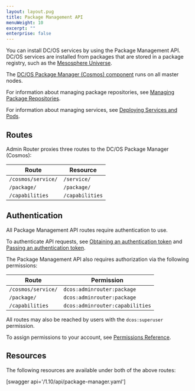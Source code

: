 ```yaml
---
layout: layout.pug
title: Package Management API
menuWeight: 10
excerpt: ""
enterprise: false
---
```

You can install DC/OS services by using the Package Management API. DC/OS services are installed from packages that are stored in a package registry, such as the [Mesosphere Universe](/1.10/overview/concepts/#mesosphere-universe).

The [DC/OS Package Manager (Cosmos) component](/1.10/overview/architecture/components/#dcos-package-manager) runs on all master nodes.

For information about managing package repositories, see [Managing Package Repositories](/1.10/administering-clusters/repo/).

For information about managing services, see [Deploying Services and Pods](/1.10/deploying-services/).

## Routes

Admin Router proxies three routes to the DC/OS Package Manager (Cosmos):

| Route              | Resource        |
| ------------------ | --------------- |
| `/cosmos/service/` | `/service/`     |
| `/package/`        | `/package/`     |
| `/capabilities`    | `/capabilities` |

## Authentication

All Package Management API routes require authentication to use.

To authenticate API requests, see [Obtaining an authentication token](/1.10/security/ent/iam-api/#obtaining-an-authentication-token) and [Passing an authentication token](/1.10/security/ent/iam-api/#passing-an-authentication-token).

The Package Management API also requires authorization via the following permissions:

| Route              | Permission                      |
| ------------------ | ------------------------------- |
| `/cosmos/service/` | `dcos:adminrouter:package`      |
| `/package/`        | `dcos:adminrouter:package`      |
| `/capabilities`    | `dcos:adminrouter:capabilities` |

All routes may also be reached by users with the `dcos:superuser` permission.

To assign permissions to your account, see [Permissions Reference](/1.10/security/ent/perms-reference/).

## Resources

The following resources are available under both of the above routes:

[swagger api='/1.10/api/package-manager.yaml']